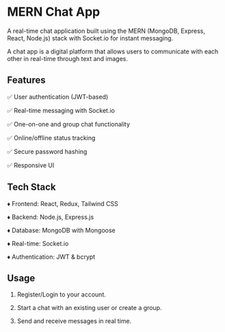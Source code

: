 # MERN Chat App
A real-time chat application built using the MERN (MongoDB, Express, React, Node.js) stack 
with Socket.io for instant messaging.

A chat app is a digital platform that allows users to communicate with each other in real-time
through text and images.

## Features
✅ User authentication (JWT-based)

✅ Real-time messaging with Socket.io

✅ One-on-one and group chat functionality

✅ Online/offline status tracking

✅ Secure password hashing

✅ Responsive UI

## Tech Stack
♦ Frontend: React, Redux, Tailwind CSS

♦ Backend: Node.js, Express.js

♦ Database: MongoDB with Mongoose

♦ Real-time: Socket.io

♦ Authentication: JWT & bcrypt

## Usage
1. Register/Login to your account.

2. Start a chat with an existing user or create a group.

3. Send and receive messages in real time.
   
